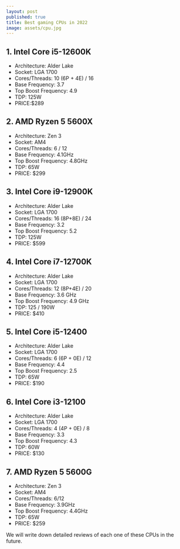 ```yaml
---
layout: post
published: true
title: Best gaming CPUs in 2022
image: assets/cpu.jpg
---
```

## 1.    Intel Core i5-12600K

- Architecture: Alder Lake
- Socket: LGA 1700
- Cores/Threads: 10 (6P + 4E) / 16
- Base Frequency: 3.7
- Top Boost Frequency: 4.9
- TDP: 125W
- PRICE:$289

## 2.    AMD Ryzen 5 5600X

- Architecture: Zen 3
- Socket: AM4
- Cores/Threads: 6 / 12
- Base Frequency: 4.1GHz
- Top Boost Frequency: 4.8GHz
- TDP: 65W
- PRICE: $299


## 3.    Intel Core i9-12900K

- Architecture: Alder Lake
- Socket: LGA 1700
- Cores/Threads: 16 (8P+8E) / 24
- Base Frequency: 3.2
- Top Boost Frequency: 5.2
- TDP: 125W
- PRICE: $599

## 4.    Intel Core i7-12700K

- Architecture: Alder Lake
- Socket: LGA 1700
- Cores/Threads: 12 (8P+4E) / 20
- Base Frequency: 3.6 GHz
- Top Boost Frequency: 4.9 GHz
- TDP: 125 / 190W
- PRICE: $410


## 5.    Intel Core i5-12400

- Architecture: Alder Lake
- Socket: LGA 1700
- Cores/Threads: 6 (6P + 0E) / 12
- Base Frequency: 4.4
- Top Boost Frequency: 2.5
- TDP: 65W
- PRICE: $190

## 6.    Intel Core i3-12100


- Architecture: Alder Lake
- Socket: LGA 1700
- Cores/Threads: 4 (4P + 0E) / 8
- Base Frequency: 3.3
- Top Boost Frequency: 4.3
- TDP: 60W
- PRICE: $130 


## 7.    AMD Ryzen 5 5600G

- Architecture: Zen 3
- Socket: AM4
- Cores/Threads: 6/12
- Base Frequency: 3.9GHz
- Top Boost Frequency: 4.4GHz
- TDP: 65W
- PRICE: $259

We will write down detailed reviews of each one of these CPUs in the future.
